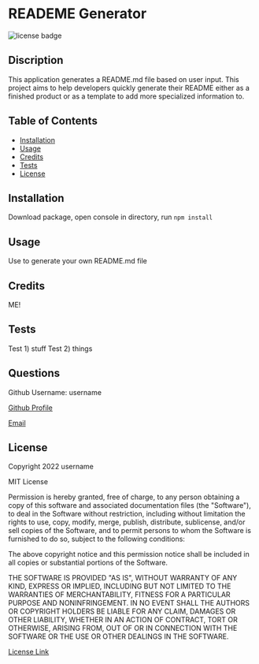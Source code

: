 # READEME Generator
  ![license badge](https://img.shields.io/badge/license-MIT-blue)

  ## Discription
  This application generates a README.md file based on user input. This project aims to help developers quickly generate their README either as a finished product or as a template to add more specialized information to. 

  ## Table of Contents
  - [Installation](#installation)
  - [Usage](#usage)
  - [Credits](#credits)
  - [Tests](#tests)
  - [License](#license)

  ## Installation
  Download package, open console in directory, run `npm install`

  ## Usage 
  Use to generate your own README.md file

  ## Credits
   ME!

  ## Tests
  Test 1) stuff Test 2) things

  ## Questions
  Github Username: username

  [Github Profile](https://github.com/username)

  [Email](mailto:email@email.com)

  ## License
  Copyright 2022 username

  MIT License
    
  Permission is hereby granted, free of charge, to any person obtaining a copy
  of this software and associated documentation files (the "Software"), to deal
  in the Software without restriction, including without limitation the rights
  to use, copy, modify, merge, publish, distribute, sublicense, and/or sell
  copies of the Software, and to permit persons to whom the Software is
  furnished to do so, subject to the following conditions:
    
  The above copyright notice and this permission notice shall be included in all
  copies or substantial portions of the Software.
    
  THE SOFTWARE IS PROVIDED "AS IS", WITHOUT WARRANTY OF ANY KIND, EXPRESS OR
  IMPLIED, INCLUDING BUT NOT LIMITED TO THE WARRANTIES OF MERCHANTABILITY,
  FITNESS FOR A PARTICULAR PURPOSE AND NONINFRINGEMENT. IN NO EVENT SHALL THE
  AUTHORS OR COPYRIGHT HOLDERS BE LIABLE FOR ANY CLAIM, DAMAGES OR OTHER
  LIABILITY, WHETHER IN AN ACTION OF CONTRACT, TORT OR OTHERWISE, ARISING FROM,
  OUT OF OR IN CONNECTION WITH THE SOFTWARE OR THE USE OR OTHER DEALINGS IN THE
  SOFTWARE.
    
  [License Link](https://spdx.org/licenses/MIT.html)
  